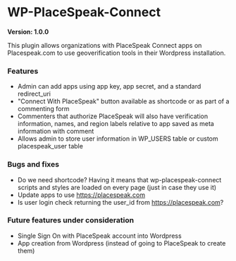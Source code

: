 # WP-PlaceSpeak-Connect

**Version: 1.0.0**

This plugin allows organizations with PlaceSpeak Connect apps on Placespeak.com to use geoverification tools in their Wordpress installation.

### Features

* Admin can add apps using app key, app secret, and a standard redirect_uri
* "Connect With PlaceSpeak" button available as shortcode or as part of a commenting form
* Commenters that authorize PlaceSpeak will also have verification information, names, and region labels relative to app saved as meta information with comment
* Allows admin to store user information in WP_USERS table or custom placespeak_user table

### Bugs and fixes

* Do we need shortcode? Having it means that wp-placespeak-connect scripts and styles are loaded on every page (just in case they use it)
* Update apps to use https://placespeak.com
* Is user login check returning the user_id from https://placespeak.com?

### Future features under consideration

* Single Sign On with PlaceSpeak account into Wordpress
* App creation from Wordpress (instead of going to PlaceSpeak to create them)
